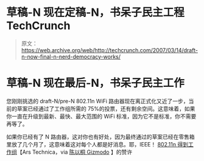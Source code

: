# 草稿-N 现在定稿-N，书呆子民主工程 TechCrunch

> 原文：<https://web.archive.org/web/http://techcrunch.com/2007/03/14/draft-n-now-final-n-nerd-democracy-works/>

# 草稿-N 现在最后-N，书呆子民主工作

您刚刚挑选的 draft-N/pre-N 802.11n WiFi 路由器现在离正式化又近了一步，当前的草案已经通过了工作组所需的 75%的投票，还有剩余空间。这意味着，如果你一直在升级到最新、最快、最大范围的 WiFi 标准，因为它不是标准，你不需要再等了。

如果你已经有了 N 路由器，这对你也有好处，因为最终通过的草案已经在零售箱里放了几个月了，这意味着这对每个人都是好消息。耶，IEEE！
 [802.11n 得到工作组](https://web.archive.org/web/20201125024113/http://arstechnica.com/news.ars/post/20070313-802-11n-draft-2-0-gets-thumbs-up-from-working-group.html)【Ars Technica，via [陈以桐 Gizmodo](https://web.archive.org/web/20201125024113/http://gizmodo.com/gadgets/wireless/80211n-draft-20-approved-will-be-fully-compliant-with-final-draft-244204.php) 】的赞许